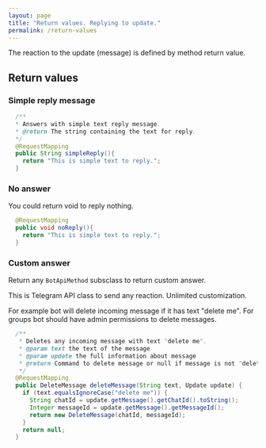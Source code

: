 ```yaml
---
layout: page
title: "Return values. Replying to update."
permalink: /return-values
---
```


The reaction to the update (message) is defined by method return value.

## Return values

### Simple reply message
```java
  /**
  * Answers with simple text reply message.
  * @return The string containing the text for reply.
  */
  @RequestMapping
  public String simpleReply(){
    return "This is simple text to reply.";
  }
```

### No answer
You could return void to reply nothing.

```java
  @RequestMapping
  public void noReply(){
    return "This is simple text to reply.";
  }
```

### Custom answer

Return any `BotApiMethod` subsclass to return custom answer.

This is Telegram API class to send any reaction. Unlimited customization.

For example bot will delete incoming message if it has text "delete me". 
For groups bot should have admin permissions to delete messages.

```java
  /**
   * Deletes any incoming message with text "delete me".
   * @param text the text of the message
   * @param update the full information about message
   * @return Command to delete message or null if message is not "delete me".
   */
  @RequestMapping
  public DeleteMessage deleteMessage(String text, Update update) {
    if (text.equalsIgnoreCase("delete me")) {
      String chatId = update.getMessage().getChatId().toString();
      Integer messageId = update.getMessage().getMessageId();
      return new DeleteMessage(chatId, messageId);
    }
    return null;
  }
```
